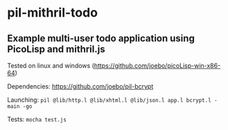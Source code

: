 # pil-mithril-todo

## Example multi-user todo application using PicoLisp and mithril.js

Tested on linux and windows (https://github.com/joebo/picoLisp-win-x86-64)

Dependencies: https://github.com/joebo/pil-bcrypt

Launching: 
`pil @lib/http.l @lib/xhtml.l @lib/json.l app.l bcrypt.l -main -go`

Tests: 
`mocha test.js`
